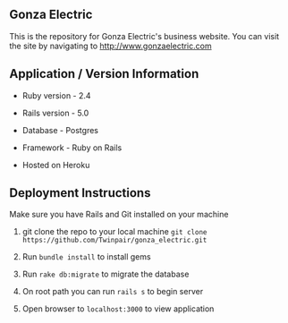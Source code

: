 ## Gonza Electric

This is the repository for Gonza Electric's business website. You can visit the site by navigating to http://www.gonzaelectric.com

## Application / Version Information

* Ruby version - 2.4

* Rails version - 5.0

* Database - Postgres

* Framework - Ruby on Rails

* Hosted on Heroku

## Deployment Instructions

Make sure you have Rails and Git installed on your machine

1) git clone the repo to your local machine `git clone https://github.com/Twinpair/gonza_electric.git`

2) Run `bundle install` to install gems

3) Run `rake db:migrate` to migrate the database

4) On root path you can run `rails s` to begin server

5) Open browser to `localhost:3000` to view application

